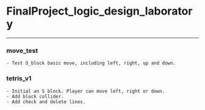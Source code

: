 # FinalProject_logic_design_laboratory

---

### move_test
    - Test O_block basic move, including left, right, up and down.

### tetris_v1
    - Initial an S block. Player can move left, right or down.  
    - Add block collider.
    - Add check and delete lines.

